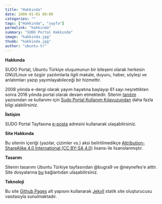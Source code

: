 ```yaml
---
title: "Hakkında"
date: 1000-01-01 00:00
categories: ""
tags: ["Hakkında", "sayfa"]
permalink: "hakkinda"
summary: "SUDO Portal Hakkında"
image: "hakkinda.jpg"
thumb: "hakkinda.jpg"
author: "ubuntu-tr"
---
```

**Hakkında**

SUDO Portal, Ubuntu Türkiye oluşumunun bir bileşeni olarak herkesin GNU/Linux ve özgür yazılımlarla ilgili makale, duyuru, haber, söyleşi ve anlatımları yazıp yayımlayabileceği bir hizmettir.

2008 yılında e-dergi olarak yayım hayatına başlayıp 61 sayı neşrettikten sonra 2016 yılında portal olarak devam etmektedir. Sitenin [tanıtım] yazısından ve kullanımı için [Sudo Portal Kullanım Kılavuzundan] daha fazla bilgi alabilirsiniz.

**İletişim**

SUDO Portal Tayfasına [e-posta] adresini kullanarak ulaşabilirsiniz.


**Site Hakkında**

Bu sitenin içeriği (yazılar, çizimler vs.) aksi belirtilmedikçe [Attribution-ShareAlike 4.0 International (CC BY-SA 4.0)] lisansı ile lisanslanmıştır.

**Tasarım**

Sitenin tasarımı Ubuntu Türkiye tayfasından @bugra9 ve @neynefes'e aittir. Site dosyalarına [bu] bağlantıdan ulaşabilirsiniz.

**Teknoloji**

Bu site [Github Pages] alt yapısını kullanarak [Jekyll] statik site oluşturucusu vasıtasıyla sunulmaktadır.

[tanıtım]: https://forum.ubuntu-tr.net/index.php?topic=54854.0
[Sudo Portal Kullanım Kılavuzundan]: https://sudo.ubuntu-tr.net/sudo
[e-posta]: mailto:sudo@ubuntu-tr.net
[Attribution-ShareAlike 4.0 International (CC BY-SA 4.0)]: https://creativecommons.org/licenses/by-sa/4.0/
[bu]: https://github.com/ubuntu-tr/ubuntu-tr.github.io
[Github Pages]: https://pages.github.com/
[Jekyll]: https://jekyllrb.com/
